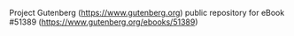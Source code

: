 Project Gutenberg (https://www.gutenberg.org) public repository for
eBook #51389 (https://www.gutenberg.org/ebooks/51389)
